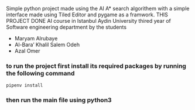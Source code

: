 Simple python project made using the AI A* search algorithem with a simple interface made using Tiled Editor and pygame as a framwork. THIS PROJECT DONE AI course in Istanbul Aydin University thired year of Software engineering department by the students 
- Maryam Alrubaye 
- Al-Bara’ Khalil Salem Odeh
- Azal Omer
### to run the project first install its required packages by running the following command

```pipenv install```

### then  run the main file using python3
